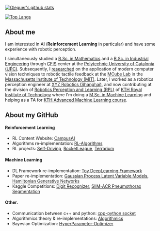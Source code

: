 [![Oleguer's github stats](https://github-readme-stats.vercel.app/api?username=OleguerCanal)](https://github.com/anuraghazra/github-readme-stats)

[![Top Langs](https://github-readme-stats.vercel.app/api/top-langs/?username=OleguerCanal&layout=compact&exclude_repo=KTH_MA-autonomous-driving)](https://github.com/anuraghazra/github-readme-stats)

## About me
I am interested in AI (__Reinforcement Learning__ in particular) and have some experience with robotic perception.

I simultaneously studied a [B.Sc. in Mathematics](https://fme.upc.edu/en) and a [B.Sc. in Industrial Engineering](https://etseib.upc.edu/en) through [CFIS](https://cfis.upc.edu/en) center at the [Polytechnic University of Catalonia (UPC)](https://www.upc.edu/en).
Subsequently, I [researched](https://scholar.google.com/citations?user=9cJOtv0AAAAJ&hl) on the application of modern computer vision techniques to robotic tactile feedback at the [MCube Lab](https://fme.upc.edu/en) in the [Massachusetts Institute of Technology (MIT)](https://www.mit.edu/).
Later, I worked as a robotics perception engineer at [XYZ Robotics (Shanghai)](http://en.xyzrobotics.ai/), and now contributing at the division of [Robotics Perception and Learning (RPL)](https://www.kth.se/rpl/division-of-robotics-perception-and-learning-1.779439) of [KTH Royal Institute of Technology](https://www.kth.se/en) where I'm doing a [M.Sc. in Machine Learning](https://www.kth.se/en/studies/master/machinelearning/description-1.48533) and helping as a TA for [KTH Advanced Machine Learning course](https://www.kth.se/student/kurser/kurs/DD2434?l=en).

## About my GitHub

#### Reinforcement Learning
- RL Content Website: [CampusAI](https://campusai.github.io/)
- Algorithms re-implementation: [RL-Algorithms](https://github.com/OleguerCanal/RL-algorithms)
- RL projects: [Self-Driving](https://github.com/OleguerCanal/KTH_MA-autonomous-driving), [RocketLeague](https://github.com/CampusAI/RocketLeague-RL), [Terrarium](https://github.com/CampusAI/DD2438_Common_Terrarium)

#### Machine Learning
- DL Framework re-implementation: [Toy DeepLearning Framework](https://github.com/OleguerCanal/Toy-DeepLearning-Framework)
- Paper re-implementation: [Gaussian Process Latent Variable Models](https://github.com/OleguerCanal/GPLVM), [Hamiltonian Generative Networks](https://github.com/CampusAI/Hamiltonian-Generative-Networks)
- Kaggle Competitions: [Digit Recognizer](https://github.com/OleguerCanal/kaggle_digit-recognizer), [SIIM-ACR Pneumothorax Segmentation](https://github.com/OleguerCanal/kaggle_Pneumothorax-Segmentation)

#### Other.
- Communication between c++ and python: [cpp-python socket](https://github.com/OleguerCanal/cpp-python_socket)
- Algorithmics theory & re-implementations: [Algorithmics](https://github.com/OleguerCanal/Algorithmics)
- Bayesian Optimization: [HyperParameter-Optimizer](https://github.com/CampusAI/HyperParameter-Optimizer)

<!--
**OleguerCanal/OleguerCanal** is a ✨ _special_ ✨ repository because its `README.md` (this file) appears on your GitHub profile.

Here are some ideas to get you started:

- 🔭 I’m currently working on ...
- 🌱 I’m currently learning ...
- 👯 I’m looking to collaborate on ...
- 🤔 I’m looking for help with ...
- 💬 Ask me about ...
- 📫 How to reach me: ...
- 😄 Pronouns: ...
- ⚡ Fun fact: ...
-->
